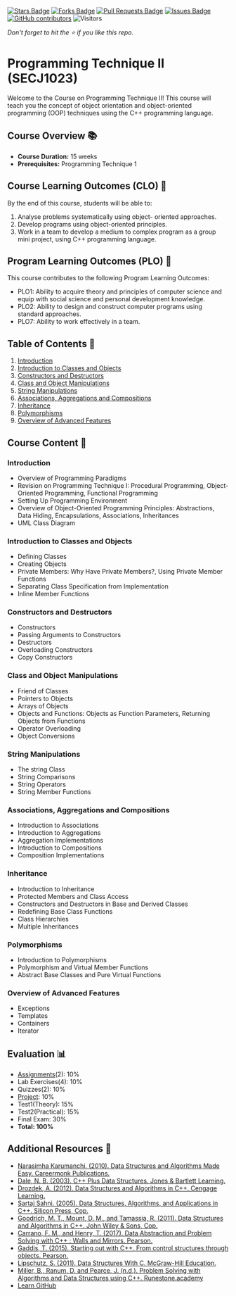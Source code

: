 <a href="https://github.com/jjn7702/SECJ2013-DSA-04/stargazers"><img src="https://img.shields.io/github/stars/jjn7702/SECJ1023-PT2" alt="Stars Badge"/></a>
<a href="https://github.com/jjn7702/SECJ2013-DSA-04/network/members"><img src="https://img.shields.io/github/forks/jjn7702/SECJ1023-PT2" alt="Forks Badge"/></a>
<a href="https://github.com/jjn7702/SECJ2013-DSA-04/pulls"><img src="https://img.shields.io/github/issues-pr/jjn7702/SECJ1023-PT2" alt="Pull Requests Badge"/></a>
<a href="https://github.com/jjn7702/SECJ2013-DSA-04/issues"><img src="https://img.shields.io/github/issues/jjn7702/SECJ1023-PT2" alt="Issues Badge"/></a>
<a href="https://github.com/jjn7702/SECJ2013-DSA-04/graphs/contributors"><img alt="GitHub contributors" src="https://img.shields.io/github/contributors/jjn7702/SECJ1023-PT2?color=2b9348"></a>
![Visitors](https://api.visitorbadge.io/api/visitors?path=https%3A%2F%2Fgithub.com%2Fjjn7702%2FSECJ1023-PT2&labelColor=%23d9e3f0&countColor=%23697689&style=flat)

_Don't forget to hit the :star: if you like this repo._

# Programming Technique II (SECJ1023)

Welcome to the Course on Programming Technique II! This course will teach you the concept of object orientation and object-oriented programming (OOP) techniques using the C++ programming language.

## Course Overview 📚

- **Course Duration:** 15 weeks
- **Prerequisites:** Programming Technique 1

## Course Learning Outcomes (CLO) 🎯
By the end of this course, students will be able to:

1. Analyse problems systematically using object- oriented approaches.
2. Develop programs using object-oriented principles.
3. Work in a team to develop a medium to complex program as a group mini project, using C++ programming language.

## Program Learning Outcomes (PLO) 🌟
This course contributes to the following Program Learning Outcomes:

- PLO1: Ability to acquire theory and principles of computer science and equip with social science and personal development knowledge.
- PLO2: Ability to design and construct computer programs using standard approaches.
- PLO7: Ability to work effectively in a team.

## Table of Contents 📑

1. [Introduction](#introduction)
2. [Introduction to Classes and Objects](#introduction-to-classes-and-objects)
3. [Constructors and Destructors](#constructors-and-destructors)
4. [Class and Object Manipulations](#class-and-object-manipulations)
5. [String Manipulations](#string-manipulations)
6. [Associations, Aggregations and Compositions](#associations-aggregations-and-compositions)
7. [Inheritance](#inheritance)
8. [Polymorphisms](#polymorphisms)
9. [Overview of Advanced Features](#overview-of-advanced-features)

## Course Content 📖

### Introduction

- Overview of Programming Paradigms
-	Revision on Programming Technique I: Procedural Programming, Object-Oriented Programming, Functional Programming
-	Setting Up Programming Environment
- Overview of Object-Oriented Programming Principles: Abstractions, Data Hiding, Encapsulations, Associations, Inheritances
-	UML Class Diagram

### Introduction to Classes and Objects

- Defining Classes
- Creating Objects
- Private Members: Why Have Private Members?, Using Private Member Functions
- Separating Class Specification from Implementation
- Inline Member Functions

### Constructors and Destructors

- Constructors
- Passing Arguments to Constructors
- Destructors
- Overloading Constructors
- Copy Constructors

### Class and Object Manipulations

- Friend of Classes
- Pointers to Objects
- Arrays of Objects
- Objects and Functions: Objects as Function Parameters, Returning Objects from Functions
- Operator Overloading
- Object Conversions

### String Manipulations

- The string Class
- String Comparisons
- String Operators
- String Member Functions

### Associations, Aggregations and Compositions

- Introduction to Associations
- Introduction to Aggregations
- Aggregation Implementations
- Introduction to Compositions
- Composition Implementations

### Inheritance

-  Introduction to Inheritance
-  Protected Members and Class Access
-  Constructors and Destructors in Base and Derived Classes
-  Redefining Base Class Functions
-  Class Hierarchies
-  Multiple Inheritances 

### Polymorphisms

- Introduction to Polymorphisms
- Polymorphism and Virtual Member Functions
- Abstract Base Classes and Pure Virtual Functions

### Overview of Advanced Features

- Exceptions
- Templates
- Containers
- Iterator

## Evaluation 📊

- [Assignments](./Submission)(2): 10%
- Lab Exercises(4): 10%
- Quizzes(2): 10%
- [Project](./Submission): 10%
- Test1(Theory): 15%
- Test2(Practical): 15%
- Final Exam: 30%
- **Total: 100%**

## Additional Resources 🔗

- [Narasimha Karumanchi. (2010). Data Structures and Algorithms Made Easy. Careermonk Publications.‌](https://www.emgywomenscollege.ac.in/templateEditor/kcfinder/upload/files/algorithm%281%29.pdf)
- [Dale, N. B. (2003). C++ Plus Data Structures. Jones & Bartlett Learning.](https://cdn.preterhuman.net/texts/math/Data_Structure_And_Algorithms/C++%20Data%20Structures%203rd%20ed%20-%20Nell%20Dale.pdf)
- [Drozdek, A. (2012). Data Structures and Algorithms in C++. Cengage Learning.](http://www.pkt.edu.my/pdf_sys/home/pdf/65)
- [Sartaj Sahni. (2005). Data Structures, Algorithms, and Applications in C++. Silicon Press, Cop.](https://o6ucs.files.wordpress.com/2012/10/data-structures-algorithms-and-applications-in-c-by-sartraj-sahani.pdf)
- [Goodrich, M. T., Mount, D. M., and Tamassia, R. (2011). Data Structures and Algorithms in C++. John Wiley & Sons, Cop.‌](https://github.com/ashwani65/Algorithms-and-Data-Structures.pdf/blob/master/data-structures-and-algorithms-in-C%2B%2B.pdf)
- [Carrano, F. M., and Henry, T. (2017). Data Abstraction and Problem Solving with C++ : Walls and Mirrors. Pearson.](https://github.com/RyanYaNg7/cs32/blob/master/Data%20Abstraction%20%26%20Problem%20Solving%20with%20C%2B%2B%20Walls%20and%20Mirrors.pdf)
- [Gaddis, T. (2015). Starting out with C++. From control structures through objects. Pearson.‌](https://github.com/ystanev/Fundamentals-of-Programming/blob/master/Starting%20Out%20With%20C%2B%2B%20From%20Control%20Structures%20Through%20Objects%208th%20Edition.pdf)
- [Lipschutz, S. (2011). Data Structures With C. McGraw-Hill Education.‌](https://github.com/ahsan-habib-hstu/data-structure/blob/master/Data%20Structures%20With%20C%20-%20by%20schaum%20series_2.pdf)
- [Miller, B., Ranum, D. and Pearce, J. (n.d.). Problem Solving with Algorithms and Data Structures using C++. Runestone.academy‌](https://runestone.academy/ns/books/published/cppds/index.html)
- [Learn GitHub](https://github.com/drshahizan/learn-github)

[comment]: <> (This is a comment, it will not be included)
